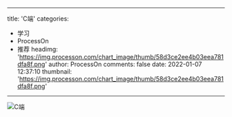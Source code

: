 
---
title: 'C端'
categories: 
 - 学习
 - ProcessOn
 - 推荐
headimg: 'https://img.processon.com/chart_image/thumb/58d3ce2ee4b03eea781dfa8f.png'
author: ProcessOn
comments: false
date: 2022-01-07 12:37:10
thumbnail: 'https://img.processon.com/chart_image/thumb/58d3ce2ee4b03eea781dfa8f.png'
---

<div>   
<img class="thumb" alt="C端" src="https://img.processon.com/chart_image/thumb/58d3ce2ee4b03eea781dfa8f.png" referrerpolicy="no-referrer">
<p></p>  
</div>
            